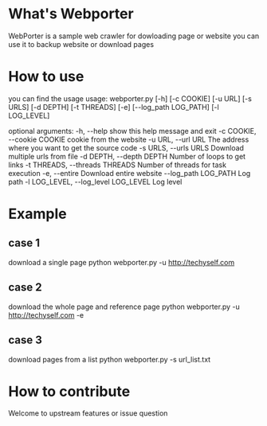 # What's Webporter
WebPorter is a sample web crawler for dowloading page or website
you can use it to backup website or download pages

# How to use
you can find the usage
usage: webporter.py [-h] [-c COOKIE] [-u URL] [-s URLS] [-d DEPTH] [-t THREADS] [-e] [--log_path LOG_PATH] [-l LOG_LEVEL]

optional arguments:
  -h, --help            show this help message and exit
  -c COOKIE, --cookie COOKIE
                        cookie from the website
  -u URL, --url URL     The address where you want to get the source code
  -s URLS, --urls URLS  Download multiple urls from file
  -d DEPTH, --depth DEPTH
                        Number of loops to get links
  -t THREADS, --threads THREADS
                        Number of threads for task execution
  -e, --entire          Download entire website
  --log_path LOG_PATH   Log path
  -l LOG_LEVEL, --log_level LOG_LEVEL
                        Log level

# Example
## case 1
download a single page
python webporter.py -u http://techyself.com

## case 2
download the whole page and reference page
python webporter.py -u http://techyself.com -e

## case 3
download pages from a list
python webporter.py -s url_list.txt

# How to contribute
Welcome to upstream features or issue question
